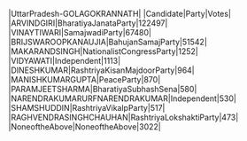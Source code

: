  
|UttarPradesh-GOLAGOKRANNATH|
|Candidate|Party|Votes|
|ARVINDGIRI|BharatiyaJanataParty|122497|
|VINAYTIWARI|SamajwadiParty|67480|
|BRIJSWAROOPKANAUJIA|BahujanSamajParty|51542|
|MAKARANDSINGH|NationalistCongressParty|1252|
|VIDYAWATI|Independent|1113|
|DINESHKUMAR|RashtriyaKisanMajdoorParty|964|
|MANISHKUMARGUPTA|PeaceParty|870|
|PARAMJEETSHARMA|BharatiyaSubhashSena|580|
|NARENDRAKUMARURFNARENDRAKUMAR|Independent|530|
|SHAMSHUDDIN|RashtriyaVikalpParty|517|
|RAGHVENDRASINGHCHAUHAN|RashtriyaLokshaktiParty|473|
|NoneoftheAbove|NoneoftheAbove|3022|
